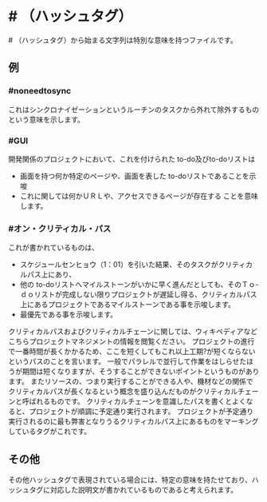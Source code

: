 \# （ハッシュタグ）
=====
\# （ハッシュタグ）から始まる文字列は特別な意味を持つファイルです。

例
-----
### #noneedtosync

これはシンクロナイゼーションというルーチンのタスクから外れて除外するものという意味を示します。

### #GUI
開発関係のプロジェクトにおいて、これを付けられた to-do及びto-doリストは
- 画面を持つ何か特定のページや、画面を表した to-doリストであることを示唆
- これに関しては何かＵＲＬや、アクセスできるページが存在する
ことを意味します。

### #オン・クリティカル・パス
これが書かれているものは、
- スケジュールセンヒョウ（1：01）を引いた結果、そのタスクがクリティカルパス上にあり、
- 他の to-doリストへマイルストーンがいかに早く進んだとしても、そのＴｏ-ｄｏリストが完成しない限りプロジェクトが遅延し得る、クリティカルパス上にあるプロジェクトであるマイルストーンである事を示唆します。
- 最優先である事を示唆します。

クリティカルパスおよびクリティカルチェーンに関しては、ウィキペディアなどこちらプロジェクトマネジメントの情報を閲覧ください。
プロジェクトの進行で一番時間が長くかかるため、ここを短くしてもこれ以上工期?が短くならないというパスのことを言います。
一般でパラレルで並行して作業をはしらせたほうが期間は短くなりますが、そうすることができないポイントというものがあります。
またリソースの、つまり実行することができる人や、機材などの関係でクリティカルパスが長くなるという概念を盛り込んだものがクリティカルチェーンと呼ばれるものです。
クリティカルチェーンを意識したパスを書くとよくなると、プロジェクトが順調に予定通り実行されます。
プロジェクトが予定通り実行されるのに最も弊害となりうるクリティカルパス上にあるものをマーキングしているタグがこれです。





その他
-----
その他ハッシュタグで表現されている場合には、特定の意味を持たせており、ハッシュタグに対応した説明文が書かれているものであると考えられます。 
